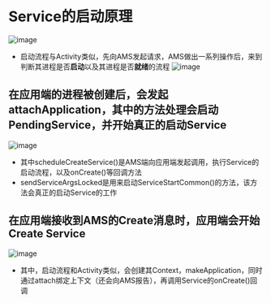 # Service的启动原理

![image](https://user-images.githubusercontent.com/32014204/113102717-fa476300-9230-11eb-99ee-34721a5baa8c.png)

* 启动流程与Activity类似，先向AMS发起请求，AMS做出一系列操作后，来到判断其进程是否**启动**以及其进程是否**就绪**的流程
![image](https://user-images.githubusercontent.com/32014204/113103698-316a4400-9232-11eb-8b34-cae0b7582436.png)

## 在应用端的进程被创建后，会发起attachApplication，其中的方法处理会启动PendingService，并开始真正的启动Service
![image](https://user-images.githubusercontent.com/32014204/113104604-56ab8200-9233-11eb-96fc-d02531a2845b.png)  
  
* 其中scheduleCreateService()是AMS端向应用端发起调用，执行Service的启动流程，以及onCreate()等回调方法
* sendServiceArgsLocked是用来启动ServiceStartCommon()的方法，该方法会真正的启动Service的工作  
  
  
## 在应用端接收到AMS的Create消息时，应用端会开始Create Service
![image](https://user-images.githubusercontent.com/32014204/113105324-0c76d080-9234-11eb-8c16-4f372c0ff8e9.png)

* 其中，启动流程和Activity类似，会创建其Context，makeApplication，同时通过attach绑定上下文（还会向AMS报告），再调用Service的onCreate()回调
